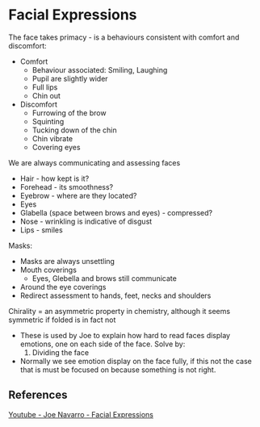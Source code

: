 # Facial Expressions


The face takes primacy - is a behaviours consistent with comfort and discomfort:
- Comfort 
	- Behaviour associated: Smiling, Laughing
	- Pupil are slightly wider
	- Full lips
	- Chin out
- Discomfort 
	- Furrowing of the brow
	- Squinting 
	- Tucking down of the chin
	- Chin vibrate
	- Covering eyes

We are always communicating and assessing faces
- Hair - how kept is it?
- Forehead - its smoothness?
- Eyebrow - where are they located?
- Eyes
- Glabella (space between brows and eyes) - compressed?
- Nose - wrinkling is indicative of disgust
- Lips - smiles 

Masks:
- Masks are always unsettling
- Mouth coverings
	- Eyes, Glebella and brows still communicate
- Around the eye coverings
- Redirect assessment to hands, feet, necks and shoulders


Chirality = an asymmetric property in chemistry, although it seems symmetric if folded is in fact not
- These is used by Joe to explain how hard to read faces display emotions, one on each side of the face. Solve by:
	1. Dividing the face 
- Normally we see emotion display on the face fully, if this not the case that is must be focused on because something is not right.

## References

[Youtube - Joe Navarro - Facial Expressions](https://www.youtube.com/watch?v=VAB9cUlGrRo)